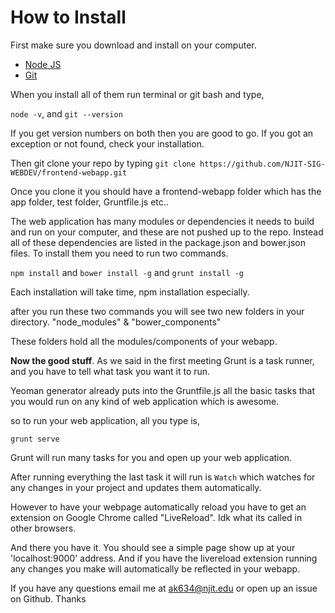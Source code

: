 # How to Install

First make sure you download and install on your computer.
* [Node JS](https://nodejs.org/en/)
* [Git](https://git-scm.com/)

When you install all of them run terminal or git bash and type,

`node -v`, and
`git --version`

If you get version numbers on both then you are good to go. If you got an exception or not found, check your installation.


Then git clone your repo by typing `git clone https://github.com/NJIT-SIG-WEBDEV/frontend-webapp.git`

Once you clone it you should have a frontend-webapp folder which has the app folder, test folder, Gruntfile.js etc..

The web application has many modules or dependencies it needs to build and run on your computer, and these are not pushed up to the repo. Instead all of these dependencies are listed in the package.json and bower.json files. To install them you need to run two commands.

`npm install` and `bower install -g` and `grunt install -g`

Each installation will take time, npm installation especially.

after you run these two commands you will see two new folders in your directory. "node_modules" & "bower_components"

These folders hold all the modules/components of your webapp.

**Now the good stuff**. As we said in the first meeting Grunt is a task runner, and you have to tell what task you want it to run.

Yeoman generator already puts into the Gruntfile.js all the basic tasks that you would run on any kind of web application which is awesome.

so to run your web application, all you type is,

`grunt serve`

Grunt will run many tasks for you and open up your web application.

After running everything the last task it will run is `Watch` which watches for any changes in your project and updates them automatically.

However to have your webpage automatically reload you have to get an extension on Google Chrome called "LiveReload". Idk what its called in other browsers.

And there you have it. You should see a simple page show up at your 'localhost:9000' address. And if you have the livereload extension running any changes you make will automatically be reflected in your webapp.

If you have any questions email me at ak634@njit.edu or open up an issue on Github. Thanks




















